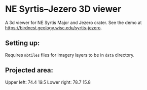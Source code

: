 # NE Syrtis–Jezero 3D viewer

A 3d viewer for NE Syrtis Major and Jezero crater.
See the demo at https://birdnest.geology.wisc.edu/syrtis-jezero.

## Setting up:

Requires `mbtiles` files for imagery layers to be in `data` directory.

## Projected area:

Upper left: 74.4 19.5
Lower right: 78.7 15.8
